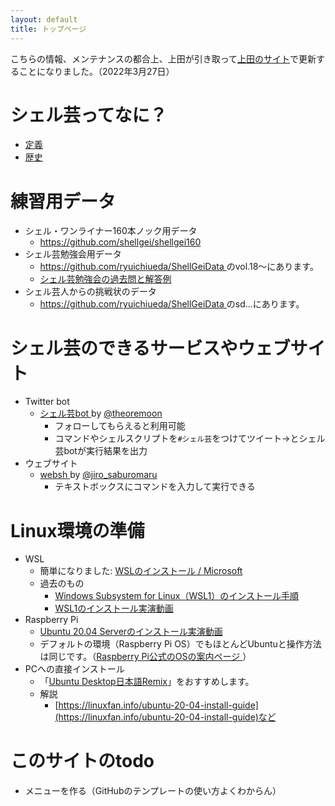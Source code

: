 ```yaml
---
layout: default
title: トップページ
---
```


こちらの情報、メンテナンスの都合上、上田が引き取って[上田のサイト](https://b.ueda.tech/?page=01434)で更新することになりました。（2022年3月27日）

# シェル芸ってなに？


* [定義 <i class="fa fa-external-link"></i>](https://b.ueda.tech/?page=01434#%E3%82%B7%E3%82%A7%E3%83%AB%E8%8A%B8%E3%81%AE%E5%AE%9A%E7%BE%A9%E3%83%90%E3%83%BC%E3%82%B8%E3%83%A7%E3%83%B311)
* [歴史](history.html)


# 練習用データ

* シェル・ワンライナー160本ノック用データ
    * [https://github.com/shellgei/shellgei160 <i class="fa fa-external-link"></i>](https://github.com/shellgei/shellgei160)
* シェル芸勉強会用データ
    * [https://github.com/ryuichiueda/ShellGeiData <i class="fa fa-external-link"></i>](https://github.com/ryuichiueda/ShellGeiData) のvol.18〜にあります。
    * [シェル芸勉強会の過去問と解答例  <i class="fa fa-external-link"></i>](https://b.ueda.tech/?page=00684)
* シェル芸人からの挑戦状のデータ
    * [https://github.com/ryuichiueda/ShellGeiData <i class="fa fa-external-link"></i>](https://github.com/ryuichiueda/ShellGeiData) のsd...にあります。


# シェル芸のできるサービスやウェブサイト

* Twitter bot
    * [シェル芸bot <i class="fa fa-external-link"></i>](https://twitter.com/minyoruminyon) by [@theoremoon](https://twitter.com/theoremoon)
        * フォローしてもらえると利用可能
        * コマンドやシェルスクリプトを`#シェル芸`をつけてツイート→とシェル芸botが実行結果を出力
* ウェブサイト
    * [websh <i class="fa fa-external-link"></i>](https://websh.jiro4989.com/) by [@jiro_saburomaru](https://twitter.com/jiro_saburomaru)
        * テキストボックスにコマンドを入力して実行できる

# Linux環境の準備


* WSL
    * 簡単になりました: [WSLのインストール / Microsoft](https://docs.microsoft.com/ja-jp/windows/wsl/install)
    * 過去のもの
        * [Windows Subsystem for Linux（WSL1）のインストール手順](WSL20200328.html)
        * [WSL1のインストール実演動画 <i class="fa fa-external-link"></i>](https://youtu.be/JAszcQ8IEwg)
* Raspberry Pi
    * [Ubuntu 20.04 Serverのインストール実演動画 <i class="fa fa-external-link"></i>](https://youtu.be/78tRID_3VVw)
    * デフォルトの環境（Raspberry Pi OS）でもほとんどUbuntuと操作方法は同じです。（[Raspberry Pi公式のOSの案内ページ <i class="fa fa-external-link"></i>](https://www.raspberrypi.org/software/operating-systems/)）
* PCへの直接インストール
    * 「[Ubuntu Desktop日本語Remix](https://www.ubuntulinux.jp/products/JA-Localized/download)」をおすすめします。
    * 解説
        * [https://linuxfan.info/ubuntu-20-04-install-guide](https://linuxfan.info/ubuntu-20-04-install-guide)など


# このサイトのtodo

* メニューを作る（GitHubのテンプレートの使い方よくわからん）
